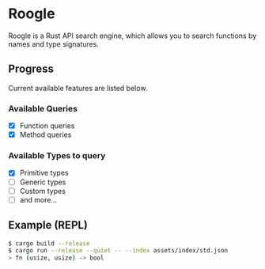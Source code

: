 # Roogle
Roogle is a Rust API search engine, which allows you to search functions by names and type signatures.

## Progress
Current available features are listed below.

### Available Queries
- [x] Function queries
- [x] Method queries

### Available Types to query
- [x] Primitive types
- [ ] Generic types
- [ ] Custom types
- [ ] and more...

## Example (REPL)
```sh
$ cargo build --release
$ cargo run --release --quiet -- --index assets/index/std.json
> fn (usize, usize) -> bool
```
